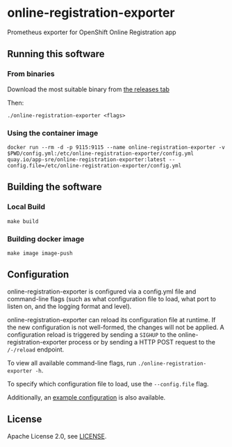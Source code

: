 # online-registration-exporter

Prometheus exporter for OpenShift Online Registration app

## Running this software

### From binaries

Download the most suitable binary from [the releases tab](https://github.com/app-sre/online-registration-exporter/releases)

Then:

    ./online-registration-exporter <flags>

### Using the container image

    docker run --rm -d -p 9115:9115 --name online-registration-exporter -v $PWD/config.yml:/etc/online-registration-exporter/config.yml quay.io/app-sre/online-registration-exporter:latest --config.file=/etc/online-registration-exporter/config.yml

## Building the software

### Local Build

    make build

### Building docker image

    make image image-push

## Configuration

online-registration-exporter is configured via a config.yml file and command-line flags (such as what configuration file to load, what port to listen on, and the logging format and level).

online-registration-exporter can reload its configuration file at runtime. If the new configuration is not well-formed, the changes will not be applied.
A configuration reload is triggered by sending a `SIGHUP` to the online-registration-exporter process or by sending a HTTP POST request to the `/-/reload` endpoint.

To view all available command-line flags, run `./online-registration-exporter -h`.

To specify which configuration file to load, use the `--config.file` flag.

Additionally, an [example configuration](config.yml.sample) is also available.

## License

Apache License 2.0, see [LICENSE](LICENSE).

